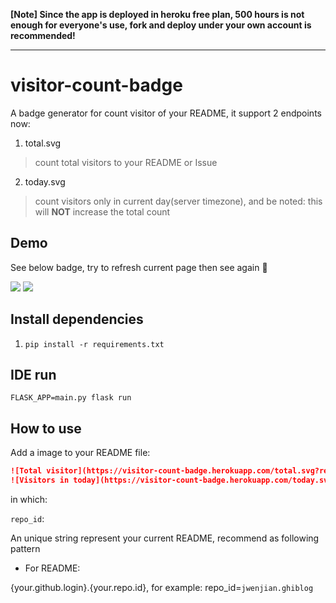 
**[Note] Since the app is deployed in heroku free plan, 500 hours is not enough for everyone's use, fork and deploy under your own account is recommended!**

---

# visitor-count-badge

A badge generator for count visitor of your README, it support 2 endpoints now:

1. total.svg
> count total visitors to your README or Issue

2. today.svg
> count visitors only in current day(server timezone), and be noted: this will **NOT** increase the total count

## Demo
See below badge, try to refresh current page then see again :tada:

[![](https://visitor-count-badge.herokuapp.com/total.svg?repo_id=jwenjian.visitor-count-badge)](https://github.com/jwenjian/ghiblog/issues/43)
[![](https://visitor-count-badge.herokuapp.com/today.svg?repo_id=jwenjian.visitor-count-badge)](https://github.com/jwenjian/ghiblog/issues/43)

## Install dependencies

1. `pip install -r requirements.txt`

## IDE run
`FLASK_APP=main.py flask run`

## How to use

Add a image to your README file:

```markdown
![Total visitor](https://visitor-count-badge.herokuapp.com/total.svg?repo_id=)
![Visitors in today](https://visitor-count-badge.herokuapp.com/today.svg?repo_id=)
```

in which:

`repo_id`:

An unique string represent your current README, recommend as following pattern

- For README:

{your.github.login}.{your.repo.id}, for example: repo_id=`jwenjian.ghiblog`
